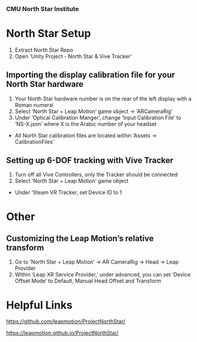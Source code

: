### CMU North Star Institute
# North Star Setup

1. Extract North Star Repo
2. Open ‘Unity Project - North Star & Vive Tracker’


## Importing the display calibration file for your North Star hardware
1. Your North Star hardware number is on the rear of the left display with a Roman numeral
2. Select ‘North Star + Leap Motion’ game object → ‘ARCameraRig’
3. Under ‘Optical Calibration Manger’, change ‘Input Calibration File’ to ’NS-X.json’ where X is the Arabic number of your headset
  - All North Star calibration files are located within ‘Assets → CalibrationFiles’

## Setting up 6-DOF tracking with Vive Tracker 
1. Turn off all Vive Controllers, only the Tracker should be connected
2. Select ‘North Star + Leap Motion’ game object
  - Under ‘Steam VR Tracker, set Device ID to 1



# Other

## Customizing the Leap Motion’s relative transform
1. Go to ’North Star + Leap Motion’ → AR CameraRig → Head → Leap Provider
2. Within ‘Leap XR Service Provider,’ under advanced, you can set ‘Device Offset Mode’ to Default, Manual Head Offset and Transform


# Helpful Links
https://github.com/leapmotion/ProjectNorthStar/

https://leapmotion.github.io/ProjectNorthStar/
